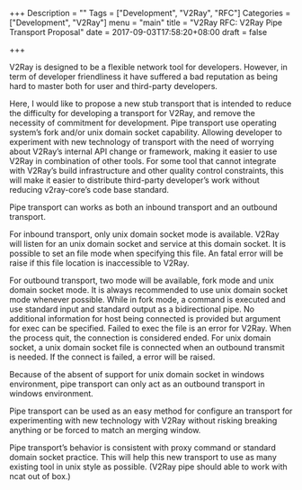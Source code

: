+++
Description = ""
Tags = ["Development", "V2Ray", "RFC"]
Categories = ["Development", "V2Ray"]
menu = "main"
title = "V2Ray RFC: V2Ray Pipe Transport Proposal"
date = 2017-09-03T17:58:20+08:00
draft = false

+++

V2Ray is designed to be a flexible network tool for developers. However, in term of developer friendliness it have suffered a bad reputation as being hard to master both for user and third-party developers.

Here, I would like to propose a new stub transport that is intended to reduce the difficulty for developing a transport for V2Ray, and remove the necessity of commitment for development. Pipe transport use operating system’s fork and/or unix domain socket capability. Allowing developer to experiment with new technology of transport with the need of worrying about V2Ray’s internal API change or framework, making it easier to use V2Ray in combination of other tools. For some tool that cannot integrate with V2Ray’s build infrastructure and other quality control constraints, this will make it easier to distribute third-party developer’s work without reducing v2ray-core’s code base standard.

Pipe transport can works as both an inbound transport and an outbound transport.

For inbound transport, only unix domain socket mode is available. V2Ray will listen for an unix domain socket and service at this domain socket. It is possible to set an file mode when specifying this file. An fatal error will be raise if this file location is inaccessible to V2Ray.

For outbound transport, two mode will be available, fork mode and unix domain socket mode. It is always recommended to use unix domain socket mode whenever possible. While in fork mode, a command is executed and use standard input and standard output as a bidirectional pipe. No additional information for host being connected is provided but argument for exec can be specified. Failed to exec the file is an error for V2Ray. When the process quit, the connection is considered ended. For unix domain socket, a unix domain socket file is connected when an outbound transmit is needed. If the connect is failed, a error will be raised.

Because of the absent of support for unix domain socket in windows environment, pipe transport can only act as an outbound transport in windows environment.

Pipe transport can be used as an easy method for configure an transport for experimenting with new technology with V2Ray without risking breaking anything or be forced to match an merging window.

Pipe transport’s behavior is consistent with proxy command or standard domain socket practice. This will help this new transport to use as many existing tool in unix style as possible. (V2Ray pipe should able to work with ncat out of box.)
